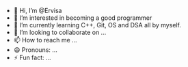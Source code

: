 - 👋 Hi, I’m @Ervisa
- 👀 I’m interested in becoming a good programmer
- 🌱 I’m currently learning C++, Git, OS and DSA all by myself.
- 💞️ I’m looking to collaborate on ...
- 📫 How to reach me ...
- 😄 Pronouns: ...
- ⚡ Fun fact: ...

<!---
Ervisa-ai/Ervisa-ai is a ✨ special ✨ repository because its `README.md` (this file) appears on your GitHub profile.
You can click the Preview link to take a look at your changes.
--->
